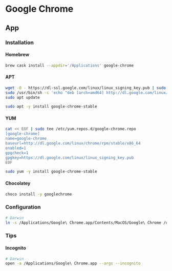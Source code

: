 # Google Chrome

## App

### Installation

#### Homebrew

```sh
brew cask install --appdir='/Applications' google-chrome
```

#### APT

```sh
wget -O - https://dl-ssl.google.com/linux/linux_signing_key.pub | sudo apt-key add -
sudo /usr/bin/sh -c 'echo "deb [arch=amd64] http://dl.google.com/linux/chrome/deb/ stable main" >> /etc/apt/sources.list.d/google.list'
sudo apt update
```

```sh
sudo apt -y install google-chrome-stable
```

#### YUM

```sh
cat << EOF | sudo tee /etc/yum.repos.d/google-chrome.repo
[google-chrome]
name=google-chrome
baseurl=http://dl.google.com/linux/chrome/rpm/stable/x86_64
enabled=1
gpgcheck=1
gpgkey=https://dl.google.com/linux/linux_signing_key.pub
EOF
```

```sh
sudo yum -y install google-chrome-stable
```

#### Chocolatey

```sh
choco install -y googlechrome
```

### Configuration

```sh
# Darwin
ln -s /Applications/Google\ Chrome.app/Contents/MacOS/Google\ Chrome /usr/local/bin/chrome
```

### Tips

#### Incognito

```sh
# Darwin
open -a /Applications/Google\ Chrome.app --args --incognito
```
